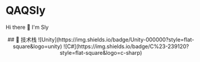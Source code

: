 # QAQSly
Hi there 👋 I'm Sly
<div align="center">
## 🔧 技术栈
![Unity](https://img.shields.io/badge/Unity-000000?style=flat-square&logo=unity)
![C#](https://img.shields.io/badge/C%23-239120?style=flat-square&logo=c-sharp)

</div>
